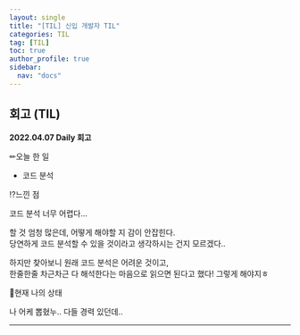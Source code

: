 ```yaml
---
layout: single
title: "[TIL] 신입 개발자 TIL"
categories: TIL
tag: [TIL]
toc: true
author_profile: true
sidebar:
  nav: "docs"
---
```


## 회고 (TIL)

**2022.04.07 Daily 회고**

✏오늘 한 일

- 코드 분석

⁉느낀 점

코드 분석 너무 어렵다...

할 것 엄청 많은데, 어떻게 해야할 지 감이 안잡힌다.  
당연하게 코드 분석할 수 있을 것이라고 생각하시는 건지 모르겠다..

하지만 찾아보니 원래 코드 분석은 어려운 것이고,  
한줄한줄 차근차근 다 해석한다는 마음으로 읽으면 된다고 했다! 그렇게 해야지ㅎ

🎃현재 나의 상태

나 어케 뽑혔누.. 다들 경력 있던데..

<hr>
